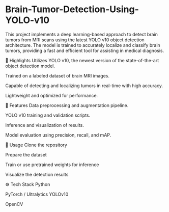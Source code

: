 # Brain-Tumor-Detection-Using-YOLO-v10

This project implements a deep learning-based approach to detect brain tumors from MRI scans using the latest YOLO v10 object detection architecture. The model is trained to accurately localize and classify brain tumors, providing a fast and efficient tool for assisting in medical diagnosis.

🚀 Highlights
Utilizes YOLO v10, the newest version of the state-of-the-art object detection model.

Trained on a labeled dataset of brain MRI images.

Capable of detecting and localizing tumors in real-time with high accuracy.

Lightweight and optimized for performance.

📂 Features
Data preprocessing and augmentation pipeline.

YOLO v10 training and validation scripts.

Inference and visualization of results.

Model evaluation using precision, recall, and mAP.

📌 Usage
Clone the repository

Prepare the dataset

Train or use pretrained weights for inference

Visualize the detection results

⚙️ Tech Stack
Python

PyTorch / Ultralytics YOLOv10

OpenCV
